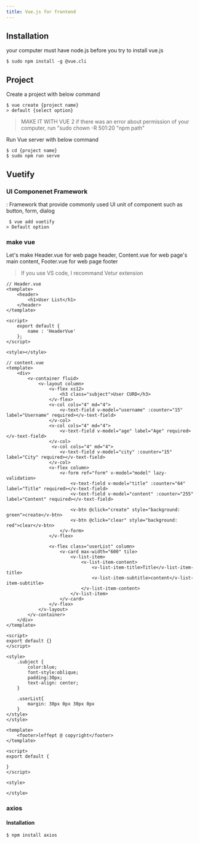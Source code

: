 ```yaml
---
title: Vue.js for frontend
---
```


## Installation
your computer must have node.js before you try to install vue.js

```shell
$ sudo npm install -g @vue.cli
```

## Project
Create a project with below command
```shell
$ vue create {project name}
> default {select option}
```
> MAKE IT WITH VUE 2
> if there was an error about permission of your computer, run "sudo chown -R 501:20 "npm path" 

Run Vue server with below command
```shell
$ cd {project name}
$ sudo npm run serve
```

## Vuetify
### UI Componenet Framework
 : Framework that provide commonly used UI unit of component such as button, form, dialog

```shell
 $ vue add vuetify
> Default option
```

### make vue
Let's make Header.vue for web page header, Content.vue for web page's main content, Footer.vue for web page footer
> If you use VS code, I recommand Vetur extension

```vue
// Header.vue
<template>
	<header>
		<h1>User List</h1>
	</header>
</template>

<script>
	export default {
		name : 'HeaderVue'
	};
</script>

<style></style>

```

```vue
// content.vue
<template>
    <div>
        <v-container fluid>
            <v-layout column>
                <v-flex xs12>
                    <h3 class="subject">User CURD</h3>
                </v-flex>
                <v-col cols="4" md="4">
                    <v-text-field v-model="username" :counter="15" label="Username" required></v-text-field>
                </v-col>
                <v-col cols="4" md="4">
                    <v-text-field v-model="age" label="Age" required></v-text-field>
                </v-col>
                 <v-col cols="4" md="4">
                    <v-text-field v-model="city" :counter="15" label="City" required></v-text-field>
                </v-col>
                <v-flex column>
                    <v-form ref="form" v-model="model" lazy-validation>
                        <v-text-field v-model="title" :counter="64" label="Title" required></v-text-field>
                        <v-text-field v-model="content" :counter="255" label="Content" required></v-text-field>

                        <v-btn @click="create" style="background: green">create</v-btn>
                        <v-btn @click="clear" style="background: red">clear</v-btn>
                    </v-form>
                </v-flex>

                <v-flex class="userList" column>
                    <v-card max-width="600" tile>
                        <v-list-item>
                            <v-list-item-content>
                                <v-list-item-title>Title</v-list-item-title>
                                <v-list-item-subtitle>content</v-list-item-subtitle>
                            </v-list-item-content>
                        </v-list-item>
                    </v-card>
                </v-flex>
            </v-layout>
        </v-container>
    </div>
</template>

<script>
export default {}
</script>

<style>
    .subject {
        color:blue;
        font-style:oblique;
        padding:30px;
        text-align: center;
    }

    .userList{
        margin: 30px 0px 30px 0px
    }
</style>
</style>
```

```vue
<template>
    <footer>leffept @ copyright</footer>
</template>

<script>
export default {
    
}
</script>

<style>

</style>
```

### axios
#### Installation

```shell
$ npm install axios
```